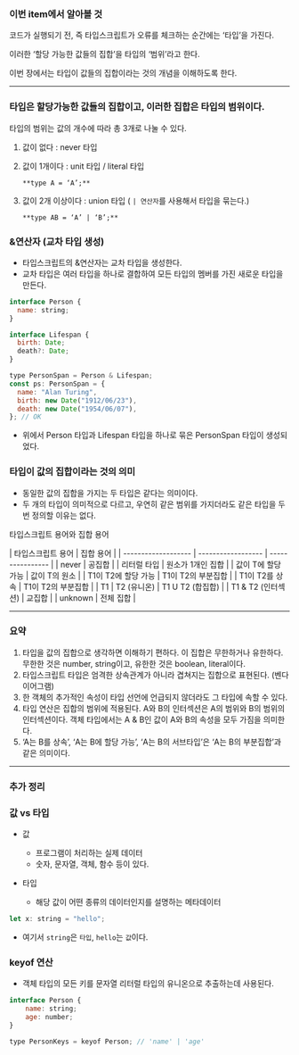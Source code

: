 ### 이번 item에서 알아볼 것

코드가 실행되기 전, 즉 타입스크립트가 오류를 체크하는 순간에는 ‘타입’을 가진다.

이러한 ‘할당 가능한 값들의 집합’을 타입의 ‘범위’라고 한다.

이번 장에서는 타입이 값들의 집합이라는 것의 개념을 이해하도록 한다.

---

### 타입은 할당가능한 값들의 집합이고, 이러한 집합은 타입의 범위이다.

타입의 범위는 값의 개수에 따라 총 3개로 나눌 수 있다.

1. 값이 없다 : never 타입
2. 값이 1개이다 : unit 타입 / literal 타입

   `**type A = ‘A’;**`

3. 값이 2개 이상이다 : union 타입 ( `| 연산자`를 사용해서 타입을 묶는다.)

   `**type AB = ‘A’ | ‘B’;**`

### &연산자 (교차 타입 생성)

- 타입스크립트의 &연산자는 교차 타입을 생성한다.
- 교차 타입은 여러 타입을 하나로 결합하여 모든 타입의 멤버를 가진 새로운 타입을 만든다.

```jsx
interface Person {
  name: string;
}

interface Lifespan {
  birth: Date;
  death?: Date;
}

type PersonSpan = Person & Lifespan;
const ps: PersonSpan = {
  name: "Alan Turing",
  birth: new Date("1912/06/23"),
  death: new Date("1954/06/07"),
}; // OK
```

- 위에서 Person 타입과 Lifespan 타입을 하나로 묶은 PersonSpan 타입이 생성되었다.

### 타입이 **값의 집합**이라는 것의 의미

- 동일한 값의 집합을 가지는 두 타입은 같다는 의미이다.
- 두 개의 타입이 의미적으로 다르고, 우연히 같은 범위를 가지더라도 같은 타입을 두 번 정의할 이유는 없다.

타입스크립트 용어와 집합 용어

| 타입스크립트 용어   | 집합 용어          |
| ------------------- | ------------------ | ---------------- |
| never               | 공집합             |
| 리터럴 타입         | 원소가 1개인 집합  |
| 값이 T에 할당 가능  | 값이 T의 원소      |
| T1이 T2에 할당 가능 | T1이 T2의 부분집합 |
| T1이 T2를 상속      | T1이 T2의 부분집합 |
| T1                  | T2 (유니온)        | T1 U T2 (합집합) |
| T1 & T2 (인터섹션)  | 교집합             |
| unknown             | 전체 집합          |

---

### 요약

1. 타입을 값의 집합으로 생각하면 이해하기 편하다. 이 집합은 무한하거나 유한하다. 무한한 것은 number, string이고, 유한한 것은 boolean, literal이다.
2. 타입스크립트 타입은 엄격한 상속관계가 아니라 겹쳐지는 집합으로 표현된다. (벤다이어그램)
3. 한 객체의 추가적인 속성이 타입 선언에 언급되지 않더라도 그 타입에 속할 수 있다.
4. 타입 연산은 집합의 범위에 적용된다. A와 B의 인터섹션은 A의 범위와 B의 범위의 인터섹션이다. 객체 타입에서는 A & B인 값이 A와 B의 속성을 모두 가짐을 의미한다.
5. ‘A는 B를 상속’, ‘A는 B에 할당 가능’, ‘A는 B의 서브타입’은 ‘A는 B의 부분집합’과 같은 의미이다.

---

### 추가 정리

### 값 vs 타입

- 값

  - 프로그램이 처리하는 실제 데이터
  - 숫자, 문자열, 객체, 함수 등이 있다.

- 타입
  - 해당 값이 어떤 종류의 데이터인지를 설명하는 메타데이터

```jsx
let x: string = "hello";
```

- 여기서 `string`은 `타입`, `hello`는 `값`이다.

### keyof 연산

- 객체 타입의 모든 키를 문자열 리터럴 타입의 유니온으로 추출하는데 사용된다.

```jsx
interface Person {
	name: string;
	age: number;
}

type PersonKeys = keyof Person; // 'name' | 'age'
```
